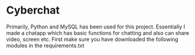 # Cyberchat
Primarily, Python and MySQL has been used for this project. Essentially I made a chatapp which has basic functions for chatting and also can share video, screen etc. First make sure you have downloaded the following modules in the requirements.txt

